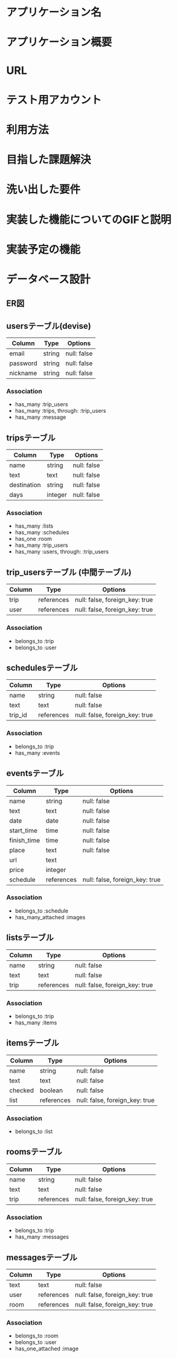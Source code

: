 # アプリケーション名
# アプリケーション概要
# URL
# テスト用アカウント
# 利用方法
# 目指した課題解決
# 洗い出した要件
# 実装した機能についてのGIFと説明
# 実装予定の機能


# データベース設計

## ER図


## usersテーブル(devise)
| Column          | Type       | Options     |
| --------------- | ---------- | ----------- |
| email           | string     | null: false |
| password        | string     | null: false |
| nickname        | string     | null: false |

### Association
- has_many :trip_users
- has_many :trips, through: :trip_users
- has_many :message


## tripsテーブル
| Column      | Type       | Options     |
| ----------- | ---------- | ----------- |
| name        | string     | null: false |
| text        | text       | null: false |
| destination | string     | null: false |
| days        | integer    | null: false |

### Association
- has_many :lists
- has_many :schedules
- has_one :room
- has_many :trip_users
- has_many :users, through: :trip_users


## trip_usersテーブル (中間テーブル)
| Column | Type       | Options                        |
| ------ | ---------- | ------------------------------ |
| trip   | references | null: false, foreign_key: true |
| user   | references | null: false, foreign_key: true |

### Association
- belongs_to :trip
- belongs_to :user


## schedulesテーブル
| Column  | Type       | Options                        |
| ------- | ---------- | ------------------------------ |
| name    | string     | null: false                    |
| text    | text       | null: false                    |
| trip_id | references | null: false, foreign_key: true |

### Association
- belongs_to :trip
- has_many :events


## eventsテーブル
| Column      | Type       | Options                        |
| ----------- | ---------- | ------------------------------ |
| name        | string     | null: false                    |
| text        | text       | null: false                    |
| date        | date       | null: false                    |
| start_time  | time       | null: false                    |
| finish_time | time       | null: false                    |
| place       | text       | null: false                    |
| url         | text       |                                |
| price       | integer    |                                |
| schedule    | references | null: false, foreign_key: true |

### Association
- belongs_to :schedule
- has_many_attached :images


## listsテーブル
| Column | Type       | Options                        |
| ------ | ---------- | ------------------------------ |
| name   | string     | null: false                    |
| text   | text       | null: false                    |
| trip   | references | null: false, foreign_key: true |

### Association
- belongs_to :trip
- has_many :items


## itemsテーブル
| Column    | Type       | Options                        |
| --------- | ---------- | ------------------------------ |
| name      | string     | null: false                    |
| text      | text       | null: false                    |
| checked   | boolean    | null: false                    |
| list      | references | null: false, foreign_key: true |

### Association
- belongs_to :list


## roomsテーブル
| Column | Type       | Options                        |
| ------ | ---------- | ------------------------------ |
| name   | string     | null: false                    |
| text   | text       | null: false                    |
| trip   | references | null: false, foreign_key: true |

### Association
- belongs_to :trip
- has_many :messages


## messagesテーブル
| Column    | Type       | Options                        |
| --------- | ---------- | ------------------------------ |
| text      | text       | null: false                    |
| user      | references | null: false, foreign_key: true |
| room      | references | null: false, foreign_key: true |

### Association
- belongs_to :room
- belongs_to :user
- has_one_attached :image


